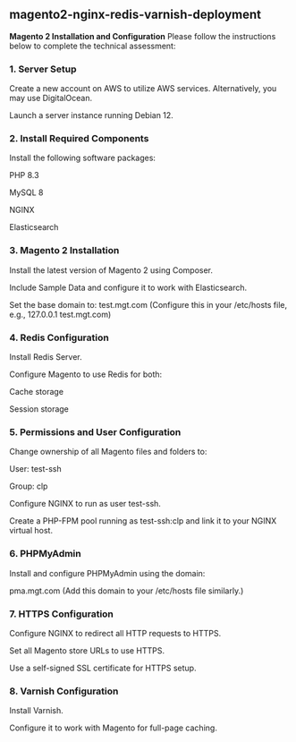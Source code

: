 ## magento2-nginx-redis-varnish-deployment

**Magento 2 Installation and Configuration**
Please follow the instructions below to complete the technical assessment:

### 1. Server Setup
Create a new account on AWS to utilize AWS services.
 Alternatively, you may use DigitalOcean.


Launch a server instance running Debian 12.


### 2. Install Required Components
Install the following software packages:

PHP 8.3

MySQL 8

NGINX

Elasticsearch


### 3. Magento 2 Installation
Install the latest version of Magento 2 using Composer.

Include Sample Data and configure it to work with Elasticsearch.

Set the base domain to:
 test.mgt.com
 (Configure this in your /etc/hosts file, e.g., 127.0.0.1 test.mgt.com)


### 4. Redis Configuration
Install Redis Server.

Configure Magento to use Redis for both:

Cache storage

Session storage

### 5. Permissions and User Configuration
Change ownership of all Magento files and folders to:

User: test-ssh

Group: clp

Configure NGINX to run as user test-ssh.

Create a PHP-FPM pool running as test-ssh:clp and link it to your NGINX virtual host.


### 6. PHPMyAdmin
Install and configure PHPMyAdmin using the domain:

pma.mgt.com
 (Add this domain to your /etc/hosts file similarly.)

### 7. HTTPS Configuration
Configure NGINX to redirect all HTTP requests to HTTPS.

Set all Magento store URLs to use HTTPS.

Use a self-signed SSL certificate for HTTPS setup.


### 8. Varnish Configuration
Install Varnish.

Configure it to work with Magento for full-page caching.
